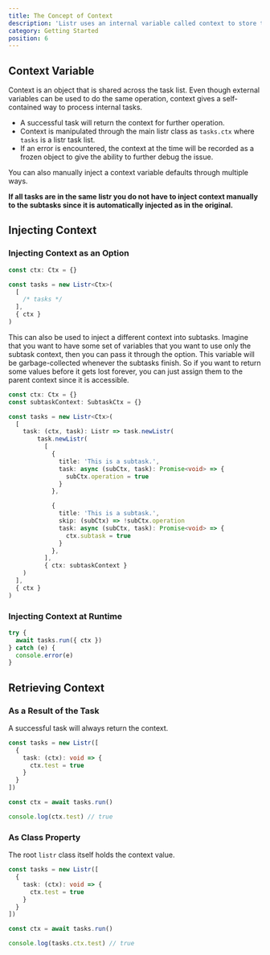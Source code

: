 ```yaml
---
title: The Concept of Context
description: 'Listr uses an internal variable called context to store the data.'
category: Getting Started
position: 6
---
```


## Context Variable

Context is an object that is shared across the task list. Even though external variables can be used to do the same operation, context gives a self-contained way to process internal tasks.

- A successful task will return the context for further operation.
- Context is manipulated through the main listr class as `tasks.ctx` where `tasks` is a listr task list.
- If an error is encountered, the context at the time will be recorded as a frozen object to give the ability to further debug the issue.

You can also manually inject a context variable defaults through multiple ways.

**If all tasks are in the same listr you do not have to inject context manually to the subtasks since it is automatically injected as in the original.**

## Injecting Context

### Injecting Context as an Option

```typescript
const ctx: Ctx = {}

const tasks = new Listr<Ctx>(
  [
    /* tasks */
  ],
  { ctx }
)
```

This can also be used to inject a different context into subtasks. Imagine that you want to have some set of variables that you want to use only the subtask context, then you can pass it through the option. This variable will be garbage-collected whenever the subtasks finish. So if you want to return some values before it gets lost forever, you can just assign them to the parent context since it is accessible.

<GithubIssueLink issue="612"></GithubIssueLink>

```typescript
const ctx: Ctx = {}
const subtaskContext: SubtaskCtx = {}

const tasks = new Listr<Ctx>(
  [
    task: (ctx, task): Listr => task.newListr(
        task.newListr(
          [
            {
              title: 'This is a subtask.',
              task: async (subCtx, task): Promise<void> => {
                subCtx.operation = true
              }
            },

            {
              title: 'This is a subtask.',
              skip: (subCtx) => !subCtx.operation
              task: async (subCtx, task): Promise<void> => {
                ctx.subtask = true
              }
            },
          ],
          { ctx: subtaskContext }
    )
  ],
  { ctx }
)
```

### Injecting Context at Runtime

```typescript
try {
  await tasks.run({ ctx })
} catch (e) {
  console.error(e)
}
```

## Retrieving Context

### As a Result of the Task

A successful task will always return the context.

```typescript
const tasks = new Listr([
  {
    task: (ctx): void => {
      ctx.test = true
    }
  }
])

const ctx = await tasks.run()

console.log(ctx.test) // true
```

### As Class Property

The root `listr` class itself holds the context value.

```typescript
const tasks = new Listr([
  {
    task: (ctx): void => {
      ctx.test = true
    }
  }
])

const ctx = await tasks.run()

console.log(tasks.ctx.test) // true
```
